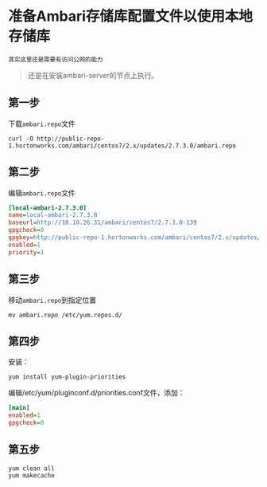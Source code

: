 准备Ambari存储库配置文件以使用本地存储库
===================================================================================
```
其实这里还是需要有访问公网的能力
```
> 还是在安装ambari-server的节点上执行。

## 第一步
下载`ambari.repo`文件
```shell 
curl -O http://public-repo-1.hortonworks.com/ambari/centos7/2.x/updates/2.7.3.0/ambari.repo
```

## 第二步
编辑`ambari.repo`文件
```ini
[local-ambari-2.7.3.0]
name=local-ambari-2.7.3.0
baseurl=http://10.10.26.31/ambari/centos7/2.7.3.0-139
gpgcheck=0
gpgkey=http://public-repo-1.hortonworks.com/ambari/centos7/2.x/updates/2.7.3.0/RPM-GPG-KEY/RPM-GPG-KEY-Jenkins
enabled=1
priority=1
```

## 第三步
移动`ambari.repo`到指定位置
```shell 
mv ambari.repo /etc/yum.repos.d/
```

## 第四步
安装：
```shell
yum install yum-plugin-priorities
```
编辑/etc/yum/pluginconf.d/priorities.conf文件，添加：
```ini
[main]
enabled=1
gpgcheck=0
```

## 第五步
```
yum clean all
yum makecache
```